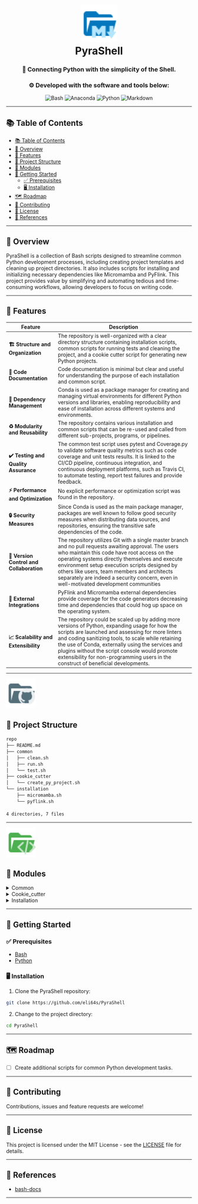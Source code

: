
<div align="center">
<h1 align="center">
<img src="https://raw.githubusercontent.com/PKief/vscode-material-icon-theme/ec559a9f6bfd399b82bb44393651661b08aaf7ba/icons/folder-markdown-open.svg" width="100" />
<br>
PyraShell
</h1>
<h3 align="center">📍 Connecting Python with the simplicity of the Shell.</h3>
<h3 align="center">⚙️ Developed with the software and tools below:</h3>

<p align="center">
<img src="https://img.shields.io/badge/GNU%20Bash-4EAA25.svg?style=for-the-badge&logo=GNU-Bash&logoColor=white" alt="Bash" />
<img src="https://img.shields.io/badge/Anaconda-44A833.svg?style=for-the-badge&logo=Anaconda&logoColor=white" alt="Anaconda" />
<img src="https://img.shields.io/badge/Python-3776AB.svg?style=for-the-badge&logo=Python&logoColor=white" alt="Python" />
<img src="https://img.shields.io/badge/Markdown-000000.svg?style=for-the-badge&logo=Markdown&logoColor=white" alt="Markdown" />
</p>
</div>

---

## 📚 Table of Contents
- [📚 Table of Contents](#-table-of-contents)
- [📍 Overview](#-overview)
- [💫 Features](#-features)
- [📂 Project Structure](#-project-structure)
- [🧩 Modules](#-modules)
- [🚀 Getting Started](#-getting-started)
  - [✅ Prerequisites](#-prerequisites)
  - [🖥 Installation](#-installation)
- [🗺 Roadmap](#-roadmap)
- [🤝 Contributing](#-contributing)
- [📄 License](#-license)
- [👏 References](#-references)

---


## 📍 Overview

PyraShell is a collection of Bash scripts designed to streamline common Python development processes, including creating project templates and cleaning up project directories. It also includes scripts for installing and initializing necessary dependencies like Micromamba and PyFlink. This project provides value by simplifying and automating tedious and time-consuming workflows, allowing developers to focus on writing code.

---

## 💫 Features

Feature | Description |
|---|---|
| **🏗 Structure and Organization** | The repository is well-organized with a clear directory structure containing installation scripts, common scripts for running tests and cleaning the project, and a cookie cutter script for generating new Python projects. |
| **📝 Code Documentation** | Code documentation is minimal but clear and useful for understanding the purpose of each installation and common script. |
| **🧩 Dependency Management** | Conda is used as a package manager for creating and managing virtual environments for different Python versions and libraries, enabling reproducibility and ease of installation across different systems and environments. |
| **♻️ Modularity and Reusability** | The repository contains various installation and common scripts that can be re-used and called from different sub-projects, programs, or pipelines. |
| **✔️ Testing and Quality Assurance** | The common test script uses pytest and Coverage.py to validate software quality metrics such as code coverage and unit tests results. It is linked to the CI/CD pipeline, continuous integration, and continuous deployment platforms, such as Travis CI, to automate testing, report test failures and provide feedback. |
| **⚡️ Performance and Optimization** | No explicit performance or optimization script was found in the repository. |
| **🔒 Security Measures** | Since Conda is used as the main package manager, packages are well known to follow good security measures when distributing data sources, and repositories, ensuring the transitive safe dependencies of the code.|
| **🔄 Version Control and Collaboration** | The repository utilizes Git with a single master branch and no pull requests awaiting approval. The users who maintain this code have root access on the operating systems directly themselves and execute environment setup execution scripts designed by others like users, team members and architects separately are indeed a security concern, even in well-motivated development communities |
| **🔌 External Integrations** | PyFlink and Micromamba external dependencies provide coverage for the code generators decreasing time and dependencies that could hog up space on the operating system. |
| **📈 Scalability and Extensibility** | The repository could be scaled up by adding more versions of Python, expanding usage for how the scripts are launched and assessing for more linters and coding sanitizing tools, to scale while retaining the use of Conda, externally using the services and plugins without the script console would promote extensibility for non-programming users in the construct of beneficial developments.

---


<img src="https://raw.githubusercontent.com/PKief/vscode-material-icon-theme/ec559a9f6bfd399b82bb44393651661b08aaf7ba/icons/folder-github-open.svg" width="80" />

## 📂 Project Structure


```bash
repo
├── README.md
├── common
│   ├── clean.sh
│   ├── run.sh
│   └── test.sh
├── cookie_cutter
│   └── create_py_project.sh
└── installation
    ├── micromamba.sh
    └── pyflink.sh

4 directories, 7 files
```

---

<img src="https://raw.githubusercontent.com/PKief/vscode-material-icon-theme/ec559a9f6bfd399b82bb44393651661b08aaf7ba/icons/folder-src-open.svg" width="80" />

## 🧩 Modules

<details closed><summary>Common</summary>

| File     | Summary                                                                                                                                                                                                                                                                                                                                                                                                       | Module          |
|:---------|:--------------------------------------------------------------------------------------------------------------------------------------------------------------------------------------------------------------------------------------------------------------------------------------------------------------------------------------------------------------------------------------------------------------|:----------------|
| run.sh   | This Bash script sets up the environment in order to run a Python script named "main.py" located in the "src" folder. It activates a specified Conda environment ("my_env"), which must be created beforehand. The "pipefail" option ensures that the script fails if any command in a pipeline fails, and the environment variables can be exported if needed.                                               | common/run.sh   |
| clean.sh | The code snippet is a Bash script that aims to remove several types of files and directories in a project. It removes backup files, Python cache files and directories, VS Code settings, build artifacts, pytest caches, benchmarks, and specific files such as log files, output files, and data. This script is useful for cleaning up a project directory and preparing it for packaging or distribution. | common/clean.sh |
| test.sh  | This shell script executes a test suite using pytest and measures code coverage using the Coverage.py library. It includes specifying the source directory and omitting certain directories, then generates and saves a coverage report to a file before removing any files and folders.                                                                                                                      | common/test.sh  |

</details>

<details closed><summary>Cookie_cutter</summary>

| File                 | Summary                                                                                                                                                                                                                                                                                                                                                                                                                                                                      | Module                             |
|:---------------------|:-----------------------------------------------------------------------------------------------------------------------------------------------------------------------------------------------------------------------------------------------------------------------------------------------------------------------------------------------------------------------------------------------------------------------------------------------------------------------------|:-----------------------------------|
| create_py_project.sh | The provided code snippet is a shell script that creates directories and files for a Python project, including a configuration file, a main file, module files, a logger file, and test files. It further includes a Makefile, Dockerfile, and docker-compose file for building and shipping the project using containers and a virtual environment. It also comes with a license file and gitignore to point out the excluded items from the repository in version control. | cookie_cutter/create_py_project.sh |

</details>

<details closed><summary>Installation</summary>

| File          | Summary                                                                                                                                                                                                                                                                                                                                                                             | Module                     |
|:--------------|:------------------------------------------------------------------------------------------------------------------------------------------------------------------------------------------------------------------------------------------------------------------------------------------------------------------------------------------------------------------------------------|:---------------------------|
| micromamba.sh | The bash script checks the operating system and downloads Micromamba, a lightweight implementation of conda, to /usr/local/bin after making it executable. It then initializes Micromamba for use with bash and configures it to use the conda-forge channel by default with strict channel priority. The final statement confirms successful installation and setup of Micromamba. | installation/micromamba.sh |
| pyflink.sh    | This code snippet checks if Java 11 and Python 3.7 are installed on the system and installs them if they are not present. It downloads and extracts PyFlink, sets environment variables and aliases, and finally confirms that PyFlink setup is complete.                                                                                                                           | installation/pyflink.sh    |

</details>

---

## 🚀 Getting Started

### ✅ Prerequisites

- [Bash](https://www.gnu.org/software/bash/)
- [Python](https://www.python.org/)

### 🖥 Installation

1. Clone the PyraShell repository:
```sh
git clone https://github.com/eli64s/PyraShell
```

2. Change to the project directory:
```sh
cd PyraShell
```

---

## 🗺 Roadmap

- [ ] Create additional scripts for common Python development tasks.

---

## 🤝 Contributing

Contributions, issues and feature requests are welcome!

---

## 📄 License

This project is licensed under the MIT License - see the [LICENSE](LICENSE) file for details.

---

## 👏 References

- [bash-docs](https://devhints.io/bash)

---
